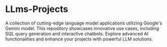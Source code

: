# LLms-Projects
A collection of cutting-edge language model applications utilizing Google's Gemini model. This repository showcases innovative use cases, including SQL query generation and interactive chatbots. Explore advanced AI functionalities and enhance your projects with powerful LLM solutions.
